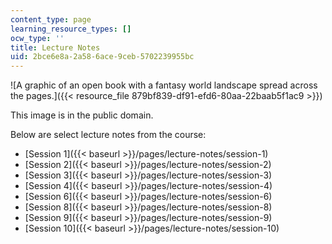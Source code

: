 ```yaml
---
content_type: page
learning_resource_types: []
ocw_type: ''
title: Lecture Notes
uid: 2bce6e8a-2a58-6ace-9ceb-5702239955bc
---
```


![A graphic of an open book with a fantasy world landscape spread across the pages.]({{< resource_file 879bf839-df91-efd6-80aa-22baab5f1ac9 >}})  

This image is in the public domain.

Below are select lecture notes from the course:

*   [Session 1]({{< baseurl >}}/pages/lecture-notes/session-1)
*   [Session 2]({{< baseurl >}}/pages/lecture-notes/session-2)
*   [Session 3]({{< baseurl >}}/pages/lecture-notes/session-3)
*   [Session 4]({{< baseurl >}}/pages/lecture-notes/session-4)
*   [Session 6]({{< baseurl >}}/pages/lecture-notes/session-6)
*   [Session 8]({{< baseurl >}}/pages/lecture-notes/session-8)
*   [Session 9]({{< baseurl >}}/pages/lecture-notes/session-9)
*   [Session 10]({{< baseurl >}}/pages/lecture-notes/session-10)
